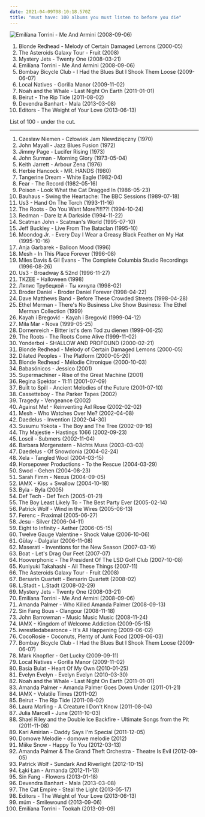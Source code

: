 ```yaml
---
date: 2021-04-09T08:10:18.570Z
title: "must have: 100 albums you must listen to before you die"
---
```

![Emilíana Torrini - Me And Armini (2008-09-06)](http://coverartarchive.org/release/7c6c8607-a528-4497-bb7b-436914cf7512/2094787478-500.jpg "Emilíana Torrini - Me And Armini (2008-09-06)")
<ol class="albums">
<li data-cover="https://img.discogs.com/WT1wu71Vs82Vi4OEtAxWvSrG7zc=/fit-in/600x590/filters:strip_icc():format(jpeg):mode_rgb():quality(90)/discogs-images/R-640555-1491711277-5335.jpeg.jpg" data-tags="indie, indie rock, alternative, blonde redhead" role="button">Blonde Redhead - Melody of Certain Damaged Lemons (2000-05)</li>
<li data-cover="https://img.discogs.com/3EuGRj1Niu-gr54UjDtoeO_-Szc=/fit-in/600x600/filters:strip_icc():format(jpeg):mode_rgb():quality(90)/discogs-images/R-1932415-1319718765.jpeg.jpg" data-tags="soul, female vocalists, electronic, jazz, indie pop" role="button">The Asteroids Galaxy Tour - Fruit (2008)</li>
<li data-cover="https://via.placeholder.com/450" data-tags="indie, indie rock, singer-songwriter, mystery jets, 2008 best albums" role="button">Mystery Jets - Twenty One (2008-03-21)</li>
<li data-cover="http://coverartarchive.org/release/7c6c8607-a528-4497-bb7b-436914cf7512/2094787478-500.jpg" data-tags="pop, alternative" role="button">Emilíana Torrini - Me And Armini (2008-09-06)</li>
<li data-cover="http://coverartarchive.org/release/3c9d3437-baca-4b25-bf39-ea906977bb2a/15787070039-500.jpg" data-tags="indie rock, indie" role="button">Bombay Bicycle Club - I Had the Blues But I Shook Them Loose (2009-06-07)</li>
<li data-cover="https://img.discogs.com/4bhWHw7aMVxygwT4WoCJBZ0I1W8=/fit-in/539x488/filters:strip_icc():format(jpeg):mode_rgb():quality(90)/discogs-images/R-2044862-1260541326.jpeg.jpg" data-tags="indie" role="button">Local Natives - Gorilla Manor (2009-11-02)</li>
<li data-cover="http://coverartarchive.org/release/6f10057f-9558-4b66-9341-3ec818ae1a74/17322508205-500.jpg" data-tags="indie" role="button">Noah and the Whale - Last Night On Earth (2011-01-01)</li>
<li data-cover="http://coverartarchive.org/release/3c763b64-12d2-4c61-9d4b-11eb06c2138d/13215984516-500.jpg" data-tags="indie, folk" role="button">Beirut - The Rip Tide (2011-08-02)</li>
<li data-cover="http://coverartarchive.org/release/9c74e7fa-c0a6-412d-b291-3211506cc411/3737023319-500.jpg" data-tags="neo-folk" role="button">Devendra Banhart - Mala (2013-03-08)</li>
<li data-cover="http://coverartarchive.org/release/88f75d9a-00e0-4ec6-8559-1a6c98672d63/4939836450-500.jpg" data-tags="alternative rock" role="button">Editors - The Weight of Your Love (2013-06-13)</li>
</ol>
List of 100 - under the cut.
<!-- more -->

_________________

<ol class="albums">
<li data-cover="http://coverartarchive.org/release/0de1ea57-74aa-4d86-b54a-798f03494490/12612794934-500.jpg" data-tags="progressive rock, niemen" role="button">
Czesław Niemen - Człowiek Jam Niewdzięczny (1970)
</li>
<li data-cover="http://coverartarchive.org/release/aa97b1e4-1fdd-4534-87ef-114852827375/22249147206-500.jpg" data-tags="blues" role="button">
John Mayall - Jazz Blues Fusion (1972)
</li>
<li data-cover="http://coverartarchive.org/release/51272b63-1dc8-4173-9d78-eafc5daf1845/11394391389-500.jpg" data-tags="drone, psychedelia, dark ambient, ritual ambient" role="button">
Jimmy Page - Lucifer Rising (1973)
</li>
<li data-cover="http://coverartarchive.org/release/160172a6-bc44-43ca-8414-9136278c3ff0/26240460734-500.jpg" data-tags="jazz, j surman" role="button">
John Surman - Morning Glory (1973-05-04)
</li>
<li data-cover="http://coverartarchive.org/release/42de0378-cfa3-43e8-8d77-34a135412bb2/2961864502-500.jpg" data-tags="jazz" role="button">
Keith Jarrett - Arbour Zena (1976)
</li>
<li data-cover="https://img.discogs.com/h8gW4tYpNQaANz3LqLyAL4dD2Mc=/fit-in/340x340/filters:strip_icc():format(jpeg):mode_rgb():quality(90)/discogs-images/R-5564394-1501846523-6639.jpeg.jpg" data-tags="jazz, fusion, jazz-funk, basically bass" role="button">
Herbie Hancock - MR. HANDS (1980)
</li>
<li data-cover="http://coverartarchive.org/release/419f9ebf-1b89-4b5e-98d4-bed1935334c4/19012514219-500.jpg" data-tags="electronic" role="button">
Tangerine Dream - White Eagle (1982-04)
</li>
<li data-cover="http://coverartarchive.org/release/3df6dce7-24c0-4d27-831d-8e0ab75e0e51/10891407209-500.jpg" data-tags="punk rock, hardcore punk" role="button">
Fear - The Record (1982-05-16)
</li>
<li data-cover="https://img.discogs.com/O_dJKu1SYkh34x579QbqvLhCn0Y=/fit-in/600x606/filters:strip_icc():format(jpeg):mode_rgb():quality(90)/discogs-images/R-8247445-1469031591-4337.jpeg.jpg" data-tags="hair metal, glam metal" role="button">
Poison - Look What the Cat Dragged In (1986-05-23)
</li>
<li data-cover="https://img.discogs.com/efodP3m_Trfu5fzu-Lj_KtsT3jg=/fit-in/600x586/filters:strip_icc():format(jpeg):mode_rgb():quality(90)/discogs-images/R-11067809-1584446564-1614.jpeg.jpg" data-tags="post-punk, goth" role="button">
Bauhaus - Swing the Heartache: The BBC Sessions (1989-07-18)
</li>
<li data-cover="http://coverartarchive.org/release/a58761e0-85cb-3050-b358-4b5588758afc/19843667410-500.jpg" data-tags="acid jazz" role="button">
Us3 - Hand On The Torch (1993-11-16)
</li>
<li data-cover="http://coverartarchive.org/release/d24eed93-2be9-43de-b4a6-db00f54208e8/4784243449-500.jpg" data-tags="hip-hop, hip hop, rap" role="button">
The Roots - Do You Want More?!!!??! (1994-10-24)
</li>
<li data-cover="http://coverartarchive.org/release/5e95d52a-badb-4cce-a067-019130a405ad/14248591138-500.jpg" data-tags="hip-hop, east coast rap" role="button">
Redman - Dare Iz A Darkside (1994-11-22)
</li>
<li data-cover="http://coverartarchive.org/release/191efea3-5ed8-4faf-8f79-bdac547ebaa1/11144299719-500.jpg" data-tags="eurodance" role="button">
Scatman John - Scatman's World (1995-07-10)
</li>
<li data-cover="https://img.discogs.com/3HYU4uZAgaGNsnHmfKtSgXLMm3Q=/fit-in/600x589/filters:strip_icc():format(jpeg):mode_rgb():quality(90)/discogs-images/R-1310880-1592877476-4866.jpeg.jpg" data-tags="jeff buckley, nice nait" role="button">
Jeff Buckley - Live From The Bataclan (1995-10)
</li>
<li data-cover="https://img.discogs.com/4niDDi59W7r9MuFQn-moORv7hIY=/fit-in/600x606/filters:strip_icc():format(jpeg):mode_rgb():quality(90)/discogs-images/R-657483-1531662941-4739.jpeg.jpg" data-tags="must have" role="button">
Moondog Jr. - Every Day I Wear a Greasy Black Feather on My Hat (1995-10-16)
</li>
<li data-cover="http://coverartarchive.org/release/78cdb05d-d9b6-4b43-8714-1469c46008e2/14471653194-500.jpg" data-tags="trip-hop" role="button">
Anja Garbarek - Balloon Mood (1996)
</li>
<li data-cover="https://img.discogs.com/Y94UCRucUByP_HgN6Uafw0hfJRo=/fit-in/600x594/filters:strip_icc():format(jpeg):mode_rgb():quality(90)/discogs-images/R-157003-1228171468.jpeg.jpg" data-tags="synthpop" role="button">
Mesh - In This Place Forever (1996-08)
</li>
<li data-cover="http://coverartarchive.org/release/a98a0cc8-6398-4d0a-8ca8-efe55d34d65d/15746157632-500.jpg" data-tags="jazz, miles davis, gil evans" role="button">
Miles Davis & Gil Evans - The Complete Columbia Studio Recordings (1996-08-26)
</li>
<li data-cover="https://img.discogs.com/37N1wmA4WTs7SsglOLBwl3g1t10=/fit-in/300x300/filters:strip_icc():format(jpeg):mode_rgb():quality(90)/discogs-images/R-115875-001.jpg.jpg" data-tags="jazz" role="button">
Us3 - Broadway & 52nd (1996-11-27)
</li>
<li data-cover="https://img.discogs.com/oKkTeCfh7qI8_ntohYhV3_MoYI4=/fit-in/599x586/filters:strip_icc():format(jpeg):mode_rgb():quality(90)/discogs-images/R-1600562-1231362370.jpeg.jpg" data-tags="halloween, must have" role="button">
TKZEE - Halloween (1998)
</li>
<li data-cover="http://coverartarchive.org/release/977ebcc6-6093-4135-81b2-35b952af51ce/5109695318-500.jpg" data-tags="belarusian" role="button">
Ляпис Трубецкой - Ты кинула (1998-02)
</li>
<li data-cover="https://img.discogs.com/Qcgfttw_KJ0Q65h2J_JBdEJ2if4=/fit-in/600x597/filters:strip_icc():format(jpeg):mode_rgb():quality(90)/discogs-images/R-597726-1504335156-5411.jpeg.jpg" data-tags="must have" role="button">
Broder Daniel - Broder Daniel Forever (1998-04-22)
</li>
<li data-cover="https://img.discogs.com/cfc9e7fd50d7c9c08931869b95f6849a01d0635d/images/spacer.gif" data-tags="rock, dave matthews band" role="button">
Dave Matthews Band - Before These Crowded Streets (1998-04-28)
</li>
<li data-cover="https://img.discogs.com/HxwcYH75wjmz0I2I6yUZM7F2o0w=/fit-in/499x777/filters:strip_icc():format(jpeg):mode_rgb():quality(90)/discogs-images/R-15605998-1594414133-6809.jpeg.jpg" data-tags="oldies, musical, shirley, must have, 50er, ethel, vjazz, vfem, showtune46, gershswin, e merman, babyfacepatsy" role="button">
Ethel Merman - There's No Business Like Show Business: The Ethel Merman Collection (1999)
</li>
<li data-cover="http://coverartarchive.org/release/28589756-1b18-4601-a7fe-30906ecdada2/1200011092-500.jpg" data-tags="must have" role="button">
Kayah i Bregović - Kayah i Bregović (1999-04-12)
</li>
<li data-cover="https://img.discogs.com/4mewYwAv0OTo52-impt3oD173KM=/fit-in/500x500/filters:strip_icc():format(jpeg):mode_rgb():quality(90)/discogs-images/R-130350-1143322567.jpeg.jpg" data-tags="trance, must have, album is love" role="button">
Mila Mar - Nova (1999-05-25)
</li>
<li data-cover="https://img.discogs.com/oMPr7Mnfsi8Ty-3Xd8oqxBS3grE=/fit-in/500x500/filters:strip_icc():format(jpeg):mode_rgb():quality(90)/discogs-images/R-490911-1193773722.jpeg.jpg" data-tags="black metal" role="button">
Dornenreich - Bitter ist's dem Tod zu dienen (1999-06-25)
</li>
<li data-cover="http://coverartarchive.org/release/cc59bda6-56cd-40f5-9a1e-0fef160b19e1/4784562978-500.jpg" data-tags="hip hop, live" role="button">
The Roots - The Roots Come Alive (1999-11-02)
</li>
<li data-cover="https://img.discogs.com/NiFbO-hHjl2mmKr0Fa_Pl3sVLkY=/fit-in/600x598/filters:strip_icc():format(jpeg):mode_rgb():quality(90)/discogs-images/R-3083-1167766285.jpeg.jpg" data-tags="trip-hop, downtempo, electronic" role="button">
Yonderboi - SHALLOW AND PROFOUND (2000-02-21)
</li>
<li data-cover="https://img.discogs.com/WT1wu71Vs82Vi4OEtAxWvSrG7zc=/fit-in/600x590/filters:strip_icc():format(jpeg):mode_rgb():quality(90)/discogs-images/R-640555-1491711277-5335.jpeg.jpg" data-tags="indie, indie rock, alternative, blonde redhead" role="button">
Blonde Redhead - Melody of Certain Damaged Lemons (2000-05)
</li>
<li data-cover="https://img.discogs.com/CFxnuJL6e6tYnUautoJ9-IiHPN8=/fit-in/400x400/filters:strip_icc():format(jpeg):mode_rgb():quality(90)/discogs-images/R-1938276-1263664672.jpeg.jpg" data-tags="hip-hop, rap, underground hip-hop, east coast rap" role="button">
Dilated Peoples - The Platform (2000-05-20)
</li>
<li data-cover="http://coverartarchive.org/release/4a0f9e2e-8b73-4ded-b9af-826ed8a3c525/27837238779-500.jpg" data-tags="indie, 2000s, must have, primary, 2000 releases, speziells" role="button">
Blonde Redhead - Mélodie Citronique (2000-10-03)
</li>
<li data-cover="http://coverartarchive.org/release/daa562ad-861b-4dd5-b315-552773a7afa2/5556726219-500.jpg" data-tags="pop, rock argentino" role="button">
Babasónicos - Jessico (2001)
</li>
<li data-cover="https://img.discogs.com/LqWxR8U-3QpqaWYJjKtkas1uyhI=/fit-in/200x200/filters:strip_icc():format(jpeg):mode_rgb():quality(90)/discogs-images/R-1025362-1185405269.jpeg.jpg" data-tags="experimental" role="button">
Supermachiner - Rise of the Great Machine (2001)
</li>
<li data-cover="http://coverartarchive.org/release/df05a613-0cde-4f9c-bf69-59bd3b76be3e/5817135757-500.jpg" data-tags="jazz, piano, anti-folk" role="button">
Regina Spektor - 11:11 (2001-07-09)
</li>
<li data-cover="https://img.discogs.com/73a6G_bHZqQoBfE8-mkMmxx3fo8=/fit-in/600x595/filters:strip_icc():format(jpeg):mode_rgb():quality(90)/discogs-images/R-1842872-1247275594.jpeg.jpg" data-tags="indie, indie rock, 00s" role="button">
Built to Spill - Ancient Melodies of the Future (2001-07-10)
</li>
<li data-cover="http://coverartarchive.org/release/0c937cc1-9711-46ef-8d5a-a99553f6e764/2583308338-500.jpg" data-tags="electronic, idm, one man band, cassetteboy, must have, bonobo, steveadams fm, steveadamsfm, sarina" role="button">
Cassetteboy - The Parker Tapes (2002)
</li>
<li data-cover="http://coverartarchive.org/release/7d1b64be-f891-4ddf-8137-44dca60b832f/4843426895-500.jpg" data-tags="crust" role="button">
Tragedy - Vengeance (2002)
</li>
<li data-cover="http://coverartarchive.org/release/56db4963-266b-4c39-8515-57ee7a11f0d1/14154529310-500.jpg" data-tags="punk, folk punk" role="button">
Against Me! - Reinventing Axl Rose (2002-02-02)
</li>
<li data-cover="http://coverartarchive.org/release/de66d372-41b9-4800-ae74-4a9ea83ebf8b/20097089114-500.jpg" data-tags="synthpop" role="button">
Mesh - Who Watches Over Me? (2002-04-08)
</li>
<li data-cover="http://coverartarchive.org/release/256567ac-7641-4f3c-98c2-7ed03498fed8/9336346447-500.jpg" data-tags="electronic" role="button">
Daedelus - Invention (2002-04-30)
</li>
<li data-cover="http://coverartarchive.org/release/38768da0-2b7b-44cc-850c-a1763de31cc9/13268855621-500.jpg" data-tags="ambient" role="button">
Susumu Yokota - The Boy and The Tree (2002-09-16)
</li>
<li data-cover="https://img.discogs.com/_z7J4_eVJb_2YBgu7NV8DsKNHhE=/fit-in/600x604/filters:strip_icc():format(jpeg):mode_rgb():quality(90)/discogs-images/R-4397038-1538400094-3431.jpeg.jpg" data-tags="symphonic metal, power metal" role="button">
Thy Majestie - Hastings 1066 (2002-09-23)
</li>
<li data-cover="http://coverartarchive.org/release/a81e730b-34f1-4548-82c2-57f3113f537e/3972261572-500.jpg" data-tags="ambient" role="button">
Loscil - Submers (2002-11-04)
</li>
<li data-cover="https://img.discogs.com/z7iA1xY5g7gcD6A4RA4DZc9FU38=/fit-in/394x392/filters:strip_icc():format(jpeg):mode_rgb():quality(90)/discogs-images/R-121201-1293705544.jpeg.jpg" data-tags="electronic, idm ecclectic" role="button">
Barbara Morgenstern - Nichts Muss (2003-03-03)
</li>
<li data-cover="http://coverartarchive.org/release/390cd1a9-77f7-4647-ba50-7c7058faa8f7/9336495614-500.jpg" data-tags="electronic" role="button">
Daedelus - Of Snowdonia (2004-02-24)
</li>
<li data-cover="https://img.discogs.com/-rmmyFSKLFBiWI2fPk86SOfinto=/fit-in/600x537/filters:strip_icc():format(jpeg):mode_rgb():quality(90)/discogs-images/R-238366-1508099331-7910.jpeg.jpg" data-tags="ambient" role="button">
Xela - Tangled Wool (2004-03-15)
</li>
<li data-cover="https://img.discogs.com/NC7cbWRE2Cnouxa2hgXStVhJxH0=/fit-in/380x380/filters:strip_icc():format(jpeg):mode_rgb():quality(90)/discogs-images/R-261485-1290941289.jpeg.jpg" data-tags="electronic, dubstep, breaks, yay, must have, tempa" role="button">
Horsepower Productions - To the Rescue (2004-03-29)
</li>
<li data-cover="http://coverartarchive.org/release/5e760dec-67cc-40fe-a23c-8e08aa6137d3/19385157963-500.jpg" data-tags="piano, ambient" role="button">
Swod - Gehen (2004-08-23)
</li>
<li data-cover="https://img.discogs.com/ioKU5EXrEvAtBBv0g3Ue7Peyg1A=/fit-in/589x597/filters:strip_icc():format(jpeg):mode_rgb():quality(90)/discogs-images/R-1062870-1254017392.jpeg.jpg" data-tags="chillout, electronic, minimal" role="button">
Sarah Fimm - Nexus (2004-09-05)
</li>
<li data-cover="https://img.discogs.com/4QMItOxNsznB4LOlbP9TeGenZ9E=/fit-in/600x598/filters:strip_icc():format(jpeg):mode_rgb():quality(90)/discogs-images/R-3132768-1317281677.jpeg.jpg" data-tags="electronic" role="button">
IAMX - Kiss + Swallow (2004-10-18)
</li>
<li data-cover="https://img.discogs.com/UujJDyYZQyY3JpGzz4a6_bck8jE=/fit-in/600x533/filters:strip_icc():format(jpeg):mode_rgb():quality(90)/discogs-images/R-734971-1192396497.jpeg.jpg" data-tags="ambient, must have, ambient-drone" role="button">
Byla - Byla (2005)
</li>
<li data-cover="https://img.discogs.com/_-sYDENbhimRP2fWXuEIoOrn7Nc=/fit-in/500x500/filters:strip_icc():format(jpeg):mode_rgb():quality(90)/discogs-images/R-947558-1271119180.jpeg.jpg" data-tags="japanese, surf, hawaii, bilingual, must have, music i like but dont own" role="button">
Def Tech - Def Tech (2005-01-21)
</li>
<li data-cover="http://coverartarchive.org/release/9bd752d0-2b57-3395-8164-b75abc8e2e42/12608703957-500.jpg" data-tags="indie" role="button">
The Boy Least Likely To - The Best Party Ever (2005-02-14)
</li>
<li data-cover="https://via.placeholder.com/450" data-tags="indie, singer-songwriter, british" role="button">
Patrick Wolf - Wind in the Wires (2005-06-13)
</li>
<li data-cover="https://img.discogs.com/NjEaZZBVJIG2gfNh8lLRXfLauMU=/fit-in/600x597/filters:strip_icc():format(jpeg):mode_rgb():quality(90)/discogs-images/R-478028-1507471105-6299.jpeg.jpg" data-tags="electro" role="button">
Ferenc - Fraximal (2005-06-27)
</li>
<li data-cover="http://coverartarchive.org/release/b17b33e2-e1c4-49c1-85a7-7ea723ce0d3d/25109250377-500.jpg" data-tags="shoegaze, post-rock" role="button">
Jesu - Silver (2006-04-11)
</li>
<li data-cover="https://img.discogs.com/iex-ZLQ9x7fGiyhBVtb9D80j20s=/fit-in/200x200/filters:strip_icc():format(jpeg):mode_rgb():quality(90)/discogs-images/R-2171958-1267893589.jpeg.jpg" data-tags="electronica, female vocalist, must have, electropearls" role="button">
Eight to Infinity - Aether (2006-05-15)
</li>
<li data-cover="https://img.discogs.com/bJUo9eGv83CHcRYO23-Y1mlOuiU=/fit-in/600x528/filters:strip_icc():format(jpeg):mode_rgb():quality(90)/discogs-images/R-4542131-1586471360-1919.jpeg.jpg" data-tags="metalcore, metal" role="button">
Twelve Gauge Valentine - Shock Value (2006-10-06)
</li>
<li data-cover="https://img.discogs.com/li1BRcIuFrfzODPKGGIzVrMWSeU=/fit-in/450x405/filters:strip_icc():format(jpeg):mode_rgb():quality(90)/discogs-images/R-9177904-1495791177-9403.jpeg.jpg" data-tags="gulay" role="button">
Gülay - Dalgalar (2006-11-08)
</li>
<li data-cover="https://img.discogs.com/Ut4nz1dKHcrcgqfwCXZSvymLc0g=/fit-in/600x593/filters:strip_icc():format(jpeg):mode_rgb():quality(90)/discogs-images/R-944332-1560888556-6371.jpeg.jpg" data-tags="post-rock, instrumental" role="button">
Maserati - Inventions for the New Season (2007-03-16)
</li>
<li data-cover="http://coverartarchive.org/release/f041bd44-f26f-4803-aa92-844515dd70ce/26108503574-500.jpg" data-tags="indie, must have, purposeless fun, coolz lyrics" role="button">
Boat - Let's Drag Our Feet (2007-07)
</li>
<li data-cover="http://coverartarchive.org/release/55b14292-879a-3054-8b3e-8ba657eb837a/9163976104-500.jpg" data-tags="chillout, electronic" role="button">
Hooverphonic - The President Of The LSD Golf Club (2007-10-08)
</li>
<li data-cover="https://img.discogs.com/gotgIPD6h0buZGF4o14pEfnwC9M=/fit-in/340x340/filters:strip_icc():format(jpeg):mode_rgb():quality(90)/discogs-images/R-1149966-1196165046.jpeg.jpg" data-tags="downtempo, nu-jazz, must have, retro-future-nostalgic" role="button">
Kuniyuki Takahashi - All These Things (2007-11)
</li>
<li data-cover="https://img.discogs.com/3EuGRj1Niu-gr54UjDtoeO_-Szc=/fit-in/600x600/filters:strip_icc():format(jpeg):mode_rgb():quality(90)/discogs-images/R-1932415-1319718765.jpeg.jpg" data-tags="soul, female vocalists, electronic, jazz, indie pop" role="button">
The Asteroids Galaxy Tour - Fruit (2008)
</li>
<li data-cover="https://img.discogs.com/e9y05rIRvxsH5m_J0uogoLZmtD8=/fit-in/600x540/filters:strip_icc():format(jpeg):mode_rgb():quality(90)/discogs-images/R-1403699-1216734395.jpeg.jpg" data-tags="ambient, contemporary classical" role="button">
Bersarin Quartett - Bersarin Quartett (2008-02)
</li>
<li data-cover="http://coverartarchive.org/release/f0289df2-b3d3-4b74-a1cd-13a1f8f26336/10514334526-500.jpg" data-tags="polish, lodz, trance rock" role="button">
L.Stadt - L.Stadt (2008-02-29)
</li>
<li data-cover="https://via.placeholder.com/450" data-tags="indie, indie rock, singer-songwriter, mystery jets, 2008 best albums" role="button">
Mystery Jets - Twenty One (2008-03-21)
</li>
<li data-cover="http://coverartarchive.org/release/7c6c8607-a528-4497-bb7b-436914cf7512/2094787478-500.jpg" data-tags="pop, alternative" role="button">
Emilíana Torrini - Me And Armini (2008-09-06)
</li>
<li data-cover="http://coverartarchive.org/release/5048b8c6-1214-4836-a48f-c2df38eaf099/7240585489-500.jpg" data-tags="alternative, cabaret" role="button">
Amanda Palmer - Who Killed Amanda Palmer (2008-09-13)
</li>
<li data-cover="https://via.placeholder.com/450" data-tags="morr music, icelandic, indie folk" role="button">
Sin Fang Bous - Clangour (2008-11-18)
</li>
<li data-cover="https://img.discogs.com/H7tqN9PID1VZgFolNu0pD_8hdDw=/fit-in/600x596/filters:strip_icc():format(jpeg):mode_rgb():quality(90)/discogs-images/R-2245171-1407776632-4269.jpeg.jpg" data-tags="pop, male vocalists, must have, john barrowman" role="button">
John Barrowman - Music Music Music (2008-11-24)
</li>
<li data-cover="https://img.discogs.com/lNDL8nXCb7x21HoFPfPmChKCZZU=/fit-in/600x534/filters:strip_icc():format(jpeg):mode_rgb():quality(90)/discogs-images/R-1773854-1609708059-9034.jpeg.jpg" data-tags="alternative" role="button">
IAMX - Kingdom of Welcome Addiction (2009-05-15)
</li>
<li data-cover="https://img.discogs.com/CHr9MOiiZyTmk44zGoENbFH68YY=/fit-in/600x590/filters:strip_icc():format(jpeg):mode_rgb():quality(90)/discogs-images/R-5139790-1604255277-1206.jpeg.jpg" data-tags="experimental, deathcore, mathcore" role="button">
iwrestledabearonce - It's All Happening (2009-06-02)
</li>
<li data-cover="http://coverartarchive.org/release/919842e7-74f9-407d-b563-0059e04e8bc2/4843868074-500.jpg" data-tags="indie, rock, experimental, female vocalists, dream pop, freak folk, 00s, must have, coco, self-released, store of knowledge" role="button">
CocoRosie - Coconuts, Plenty of Junk Food (2009-06-03)
</li>
<li data-cover="http://coverartarchive.org/release/3c9d3437-baca-4b25-bf39-ea906977bb2a/15787070039-500.jpg" data-tags="indie rock, indie" role="button">
Bombay Bicycle Club - I Had the Blues But I Shook Them Loose (2009-06-07)
</li>
<li data-cover="http://coverartarchive.org/release/43075c98-16b9-4d92-bb33-44a3a84d58a6/19979198538-500.jpg" data-tags="blues rock, rock" role="button">
Mark Knopfler - Get Lucky (2009-09-11)
</li>
<li data-cover="https://img.discogs.com/4bhWHw7aMVxygwT4WoCJBZ0I1W8=/fit-in/539x488/filters:strip_icc():format(jpeg):mode_rgb():quality(90)/discogs-images/R-2044862-1260541326.jpeg.jpg" data-tags="indie" role="button">
Local Natives - Gorilla Manor (2009-11-02)
</li>
<li data-cover="http://coverartarchive.org/release/d8b236be-e1a4-4224-8184-9bcaec061168/24708770367-500.jpg" data-tags="folk, indie folk" role="button">
Basia Bulat - Heart Of My Own (2010-01-25)
</li>
<li data-cover="http://coverartarchive.org/release/729871ea-4ac9-3140-953c-b8861c47c9e3/13189984972-500.jpg" data-tags="cabaret, 2010s" role="button">
Evelyn Evelyn - Evelyn Evelyn (2010-03-30)
</li>
<li data-cover="http://coverartarchive.org/release/6f10057f-9558-4b66-9341-3ec818ae1a74/17322508205-500.jpg" data-tags="indie" role="button">
Noah and the Whale - Last Night On Earth (2011-01-01)
</li>
<li data-cover="http://coverartarchive.org/release/3a23b18c-ec62-4dd1-b56c-ea6803826da9/2265122489-500.jpg" data-tags="cabaret" role="button">
Amanda Palmer - Amanda Palmer Goes Down Under (2011-01-21)
</li>
<li data-cover="https://img.discogs.com/QQ5PeCZFtM8w8mfWep4zgaF5U6A=/fit-in/600x600/filters:strip_icc():format(jpeg):mode_rgb():quality(90)/discogs-images/R-2747395-1299228310.jpeg.jpg" data-tags="electronic" role="button">
IAMX - Volatile Times (2011-02)
</li>
<li data-cover="http://coverartarchive.org/release/3c763b64-12d2-4c61-9d4b-11eb06c2138d/13215984516-500.jpg" data-tags="indie, folk" role="button">
Beirut - The Rip Tide (2011-08-02)
</li>
<li data-cover="http://coverartarchive.org/release/eef5ca40-6b4e-4500-a09e-8dc2535dd3e5/15644980157-500.jpg" data-tags="folk" role="button">
Laura Marling - A Creature I Don't Know (2011-08-04)
</li>
<li data-cover="http://coverartarchive.org/release/fae917b8-215b-4be0-9fc1-0ce7ba1577dd/3366573027-500.jpg" data-tags="must have" role="button">
Julia Marcell - June (2011-10-03)
</li>
<li data-cover="http://coverartarchive.org/release/23145bdd-57f7-4dba-8191-dca6f85f5e18/13335654534-500.jpg" data-tags="hip-hop, rock, glitch, chiptune, nerdcore, nerdcore hip-hop, must have, intelegent" role="button">
Shael Riley and the Double Ice Backfire - Ultimate Songs from the Pit (2011-11-08)
</li>
<li data-cover="http://coverartarchive.org/release/dc11e4ae-d566-46e9-ac4f-6cdde2bbb87a/2503582109-500.jpg" data-tags="indie, female vocalist, polish, must have, do sciagniecia, so much pleasure, nice spending time" role="button">
Kari Amirian - Daddy Says I'm Special (2011-12-05)
</li>
<li data-cover="http://coverartarchive.org/release/6619f323-144b-4254-ae71-4da0cd5a425c/13129739595-500.jpg" data-tags="must have, muzyka dla mietkich chlopcow" role="button">
Domowe Melodie - domowe melodie (2012)
</li>
<li data-cover="https://img.discogs.com/t3KRv6WzuKCUFbxecGzvccvCBAc=/fit-in/600x613/filters:strip_icc():format(jpeg):mode_rgb():quality(90)/discogs-images/R-3494090-1546861444-4638.jpeg.jpg" data-tags="swedish, indie" role="button">
Miike Snow - Happy To You (2012-03-13)
</li>
<li data-cover="http://coverartarchive.org/release/c8dfa23f-664e-40f1-8e69-9c5c9cabb1dc/3905006184-500.jpg" data-tags="amanda palmer" role="button">
Amanda Palmer & The Grand Theft Orchestra - Theatre Is Evil (2012-09-05)
</li>
<li data-cover="http://coverartarchive.org/release/6c62d1b8-e024-4869-9208-f7de5f494bbd/21698161063-500.jpg" data-tags="acoustic" role="button">
Patrick Wolf - Sundark And Riverlight (2012-10-15)
</li>
<li data-cover="http://coverartarchive.org/release/051df6e9-2ffd-4d6c-85d8-bac27b0dd711/2932845844-500.jpg" data-tags="electronic, soul, alternative, experimental, funk, funky, must have" role="button">
Łąki Łan - Armanda (2012-11-13)
</li>
<li data-cover="https://img.discogs.com/oPdkVK-vqlTllji4AJeFIWuofo8=/fit-in/600x600/filters:strip_icc():format(jpeg):mode_rgb():quality(90)/discogs-images/R-4275033-1360420938-2039.jpeg.jpg" data-tags="icelandic" role="button">
Sin Fang - Flowers (2013-01-18)
</li>
<li data-cover="http://coverartarchive.org/release/9c74e7fa-c0a6-412d-b291-3211506cc411/3737023319-500.jpg" data-tags="neo-folk" role="button">
Devendra Banhart - Mala (2013-03-08)
</li>
<li data-cover="http://coverartarchive.org/release/2fbdb866-63c0-4307-bb45-7f00ea270d16/4286419501-500.jpg" data-tags="ska, must have, the cat empire, catcore, bellesong" role="button">
The Cat Empire - Steal the Light (2013-05-17)
</li>
<li data-cover="http://coverartarchive.org/release/88f75d9a-00e0-4ec6-8559-1a6c98672d63/4939836450-500.jpg" data-tags="alternative rock" role="button">
Editors - The Weight of Your Love (2013-06-13)
</li>
<li data-cover="http://coverartarchive.org/release/81ce3a91-91b7-40cf-8f33-966dd7322adf/5069250166-500.jpg" data-tags="electronic" role="button">
múm - Smilewound (2013-09-06)
</li>
<li data-cover="http://coverartarchive.org/release/6b72a64d-e69e-4aa8-bed1-94682f55b1f0/6786616705-500.jpg" data-tags="alternative, must have, my gang 13" role="button">
Emilíana Torrini - Tookah (2013-09-09)
</li>
</ol>